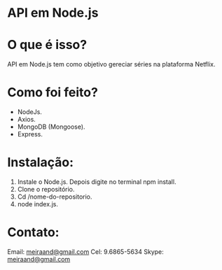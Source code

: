 API em Node.js
==============

O que é isso?
============

API em Node.js tem como objetivo gereciar séries na plataforma Netflix.

Como foi feito?
===============

- NodeJs.
- Axios.
- MongoDB (Mongoose).
- Express.

Instalação:
==========

1. Instale o Node.js. Depois digite no terminal npm install.
2. Clone o repositório.
3. Cd /nome-do-repositorio.
4. node index.js.

Contato:
=======
Email: meiraand@gmail.com
Cel: 9.6865-5634
Skype: meiraand@gmail.com

